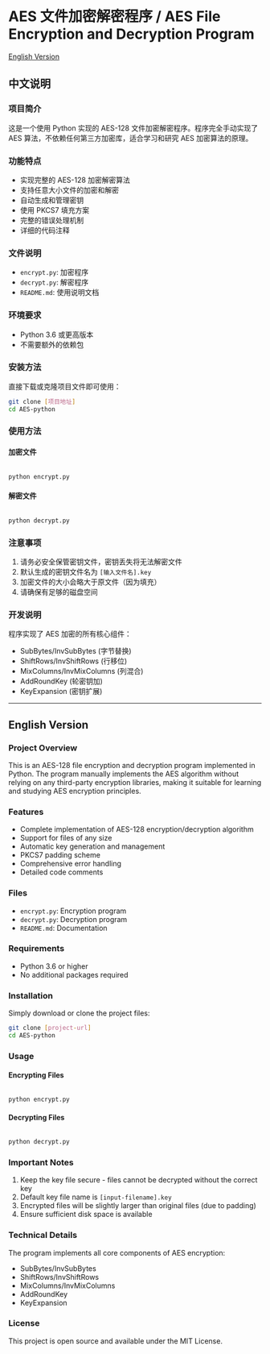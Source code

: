 # AES 文件加密解密程序 / AES File Encryption and Decryption Program

[English Version](#english-version)

## 中文说明

### 项目简介
这是一个使用 Python 实现的 AES-128 文件加密解密程序。程序完全手动实现了 AES 算法，不依赖任何第三方加密库，适合学习和研究 AES 加密算法的原理。

### 功能特点
- 实现完整的 AES-128 加密解密算法
- 支持任意大小文件的加密和解密
- 自动生成和管理密钥
- 使用 PKCS7 填充方案
- 完整的错误处理机制
- 详细的代码注释

### 文件说明
- `encrypt.py`: 加密程序
- `decrypt.py`: 解密程序
- `README.md`: 使用说明文档

### 环境要求
- Python 3.6 或更高版本
- 不需要额外的依赖包

### 安装方法
直接下载或克隆项目文件即可使用：
```bash
git clone [项目地址]
cd AES-python
```

### 使用方法

#### 加密文件
```python

python encrypt.py

```

#### 解密文件
```python

python decrypt.py


```

### 注意事项
1. 请务必安全保管密钥文件，密钥丢失将无法解密文件
2. 默认生成的密钥文件名为 `[输入文件名].key`
3. 加密文件的大小会略大于原文件（因为填充）
4. 请确保有足够的磁盘空间

### 开发说明
程序实现了 AES 加密的所有核心组件：
- SubBytes/InvSubBytes (字节替换)
- ShiftRows/InvShiftRows (行移位)
- MixColumns/InvMixColumns (列混合)
- AddRoundKey (轮密钥加)
- KeyExpansion (密钥扩展)

---

## English Version

### Project Overview
This is an AES-128 file encryption and decryption program implemented in Python. The program manually implements the AES algorithm without relying on any third-party encryption libraries, making it suitable for learning and studying AES encryption principles.

### Features
- Complete implementation of AES-128 encryption/decryption algorithm
- Support for files of any size
- Automatic key generation and management
- PKCS7 padding scheme
- Comprehensive error handling
- Detailed code comments

### Files
- `encrypt.py`: Encryption program
- `decrypt.py`: Decryption program
- `README.md`: Documentation

### Requirements
- Python 3.6 or higher
- No additional packages required

### Installation
Simply download or clone the project files:
```bash
git clone [project-url]
cd AES-python
```

### Usage

#### Encrypting Files
```python

python encrypt.py


```

#### Decrypting Files
```python

python decrypt.py

```

### Important Notes
1. Keep the key file secure - files cannot be decrypted without the correct key
2. Default key file name is `[input-filename].key`
3. Encrypted files will be slightly larger than original files (due to padding)
4. Ensure sufficient disk space is available

### Technical Details
The program implements all core components of AES encryption:
- SubBytes/InvSubBytes
- ShiftRows/InvShiftRows
- MixColumns/InvMixColumns
- AddRoundKey
- KeyExpansion

### License
This project is open source and available under the MIT License.
